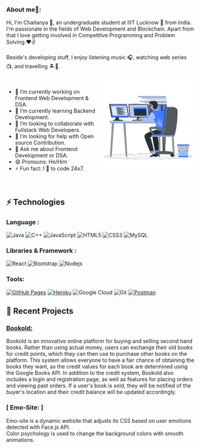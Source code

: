 ### About me🧑:
Hi, I'm Chaitanya 🙌, an undergraduate student at IIIT Lucknow 🚀 from India. I'm passionate in the fields of Web Development and Blockchain. Apart from that I love getting involved in Competitive Programming and Problem Solving.❤✌<br/><br/>
Beside's developing stuff, I enjoy listening music 🎧, watching web series 📺, and travelling 🏝️🗻.

<picture> <img align="right" src="https://github.com/0xAbdulKhalid/0xAbdulKhalid/raw/main/assets/mdImages/Right_Side.gif" width = 250px></picture><br/>

- 🔭 I’m currently working on Frontend Web Development & DSA.
- 🌱 I’m currently learning Backend Development.
- 👯 I’m looking to collaborate with Fullstack Web Developers.
- 🤔 I’m looking for help with Open source Contribution.
- 💬 Ask me about Frontend Development or DSA.
- 😄 Pronouns: He/Him
- ⚡ Fun fact: I 💖 to code 24x7.
<br/>

## ⚡ Technologies

### Language :

![Java](https://img.shields.io/badge/-java-E34A86?style=flat-square&logo=java)
![C++](https://img.shields.io/badge/-C++-00599C?style=flat-square&logo=c)
![JavaScript](https://img.shields.io/badge/-JavaScript-black?style=flat-square&logo=javascript)
![HTML5](https://img.shields.io/badge/-HTML5-E34F26?style=flat-square&logo=html5&logoColor=white)
![CSS3](https://img.shields.io/badge/-CSS3-1572B6?style=flat-square&logo=css3)
![MySQL](https://img.shields.io/badge/-MySQL-black?style=flat-square&logo=mysql)
### Libraries & Framework :

![React](https://img.shields.io/badge/-React-black?style=flat-square&logo=react)
![Bootstrap](https://img.shields.io/badge/-Bootstrap-563D7C?style=flat-square&logo=bootstrap)
![Nodejs](https://img.shields.io/badge/-Nodejs-black?style=flat-square&logo=Node.js)

### Tools:

<a href="#"><img alt="GitHub Pages" src="https://img.shields.io/badge/GitHub%20Pages-%23327FC7.svg?logo=github&logoColor=white"></a> 
<a href="#"><img alt="Heroku" src="https://img.shields.io/badge/Heroku%20-%23430098.svg?logo=heroku&logoColor=white"></a>
![Google Cloud](https://img.shields.io/badge/Google%20Cloud-black?style=flat-square&logo=google-cloud)
![Git](https://img.shields.io/badge/-Git-black?style=flat-square&logo=git)
<a href="#"><img alt="Postman" src="https://img.shields.io/badge/Postman-FF6C37?logo=postman&logoColor=white"></a>
<br/>
<p>

## 📝 Recent Projects
### [ Bookold: ](https://github.com/KrishnaSaiChaitanya/Bookold-master)<br>
Bookold is an innovative online platform for buying and selling second hand books. Rather than using actual money, users can exchange their old books for credit points, which they can then use to purchase other books on the platform. This system allows everyone to have a fair chance of obtaining the books they want, as the credit values for each book are determined using the Google Books API. In addition to the credit system, Bookold also includes a login and registration page, as well as features for placing orders and viewing past orders. If a user's book is sold, they will be notified of the buyer's location and their credit balance will be updated accordingly.

### [ Emo-Site: ]<br>
Emo-site is a dynamic website that adjusts its CSS based on user emotions detected with Face.js API.<br/> Color psychology is used to change the background colors with smooth animations. 


</p>
